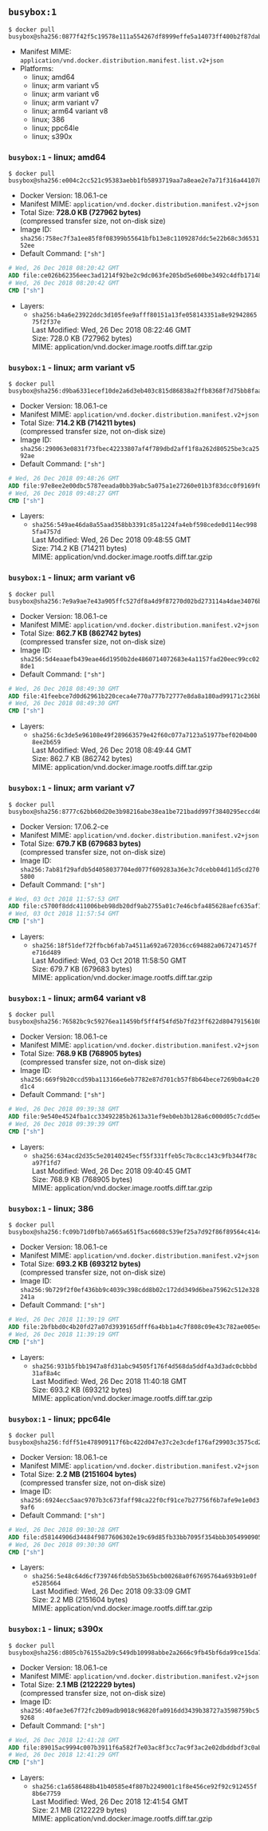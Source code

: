 ## `busybox:1`

```console
$ docker pull busybox@sha256:0877f42f5c19578e111a554267df8999effe5a14073ff400b2f87dab960aa997
```

-	Manifest MIME: `application/vnd.docker.distribution.manifest.list.v2+json`
-	Platforms:
	-	linux; amd64
	-	linux; arm variant v5
	-	linux; arm variant v6
	-	linux; arm variant v7
	-	linux; arm64 variant v8
	-	linux; 386
	-	linux; ppc64le
	-	linux; s390x

### `busybox:1` - linux; amd64

```console
$ docker pull busybox@sha256:e004c2cc521c95383aebb1fb5893719aa7a8eae2e7a71f316a4410784edb00a9
```

-	Docker Version: 18.06.1-ce
-	Manifest MIME: `application/vnd.docker.distribution.manifest.v2+json`
-	Total Size: **728.0 KB (727962 bytes)**  
	(compressed transfer size, not on-disk size)
-	Image ID: `sha256:758ec7f3a1ee85f8f08399b55641bfb13e8c1109287ddc5e22b68c3d653152ee`
-	Default Command: `["sh"]`

```dockerfile
# Wed, 26 Dec 2018 08:20:42 GMT
ADD file:ce026b62356eec3ad1214f92be2c9dc063fe205bd5e600be3492c4dfb17148bd in / 
# Wed, 26 Dec 2018 08:20:42 GMT
CMD ["sh"]
```

-	Layers:
	-	`sha256:b4a6e23922ddc3d105fee9afff80151a13fe058143351a8e9294286575f2f37e`  
		Last Modified: Wed, 26 Dec 2018 08:22:46 GMT  
		Size: 728.0 KB (727962 bytes)  
		MIME: application/vnd.docker.image.rootfs.diff.tar.gzip

### `busybox:1` - linux; arm variant v5

```console
$ docker pull busybox@sha256:d9ba6331ecef10de2a6d3eb403c815d86838a2ffb8368f7d75bb8faafc5aaa3e
```

-	Docker Version: 18.06.1-ce
-	Manifest MIME: `application/vnd.docker.distribution.manifest.v2+json`
-	Total Size: **714.2 KB (714211 bytes)**  
	(compressed transfer size, not on-disk size)
-	Image ID: `sha256:290063e0831f73fbec42233807af4f789dbd2aff1f8a262d80525be3ca2592ae`
-	Default Command: `["sh"]`

```dockerfile
# Wed, 26 Dec 2018 09:48:26 GMT
ADD file:97e8ee2e00dbc5787eeada0bb39abc5a075a1e27260e01b3f83dcc0f9169f606 in / 
# Wed, 26 Dec 2018 09:48:27 GMT
CMD ["sh"]
```

-	Layers:
	-	`sha256:549ae46da8a55aad358bb3391c85a1224fa4ebf598cede0d114ec9985fa4757d`  
		Last Modified: Wed, 26 Dec 2018 09:48:55 GMT  
		Size: 714.2 KB (714211 bytes)  
		MIME: application/vnd.docker.image.rootfs.diff.tar.gzip

### `busybox:1` - linux; arm variant v6

```console
$ docker pull busybox@sha256:7e9a9ae7e43a905ffc527df8a4d9f87270d02bd273114a4dae34076b8f0e199a
```

-	Docker Version: 18.06.1-ce
-	Manifest MIME: `application/vnd.docker.distribution.manifest.v2+json`
-	Total Size: **862.7 KB (862742 bytes)**  
	(compressed transfer size, not on-disk size)
-	Image ID: `sha256:5d4eaaefb439eae46d1950b2de4860714072683e4a1157fad20eec99cc028de1`
-	Default Command: `["sh"]`

```dockerfile
# Wed, 26 Dec 2018 08:49:30 GMT
ADD file:41feebce7d0d62961b220ceca4e770a777b72777e8da8a180ad99171c236bb25 in / 
# Wed, 26 Dec 2018 08:49:30 GMT
CMD ["sh"]
```

-	Layers:
	-	`sha256:6c3de5e96108e49f289663579e42f60c077a7123a51977bef0204b008ee2b659`  
		Last Modified: Wed, 26 Dec 2018 08:49:44 GMT  
		Size: 862.7 KB (862742 bytes)  
		MIME: application/vnd.docker.image.rootfs.diff.tar.gzip

### `busybox:1` - linux; arm variant v7

```console
$ docker pull busybox@sha256:8777c62bb60d20e3b98216abe38ea1be721badd997f3840295eccd46f2281a2b
```

-	Docker Version: 17.06.2-ce
-	Manifest MIME: `application/vnd.docker.distribution.manifest.v2+json`
-	Total Size: **679.7 KB (679683 bytes)**  
	(compressed transfer size, not on-disk size)
-	Image ID: `sha256:7ab81f29afdb5d4058037704ed077f609283a36e3c7dcebb04d11d5cd2705800`
-	Default Command: `["sh"]`

```dockerfile
# Wed, 03 Oct 2018 11:57:53 GMT
ADD file:c5700f8ddc411006beb98db20df9ab2755a01c7e46cbfa485628aefc635af125 in / 
# Wed, 03 Oct 2018 11:57:54 GMT
CMD ["sh"]
```

-	Layers:
	-	`sha256:18f51def72ffbcb6fab7a4511a692a672036cc694882a0672471457fe716d489`  
		Last Modified: Wed, 03 Oct 2018 11:58:50 GMT  
		Size: 679.7 KB (679683 bytes)  
		MIME: application/vnd.docker.image.rootfs.diff.tar.gzip

### `busybox:1` - linux; arm64 variant v8

```console
$ docker pull busybox@sha256:76582bc9c59276ea11459bf5ff4f54fd5b7fd23ff622d80479156108fdd26470
```

-	Docker Version: 18.06.1-ce
-	Manifest MIME: `application/vnd.docker.distribution.manifest.v2+json`
-	Total Size: **768.9 KB (768905 bytes)**  
	(compressed transfer size, not on-disk size)
-	Image ID: `sha256:669f9b20ccd59ba113166e6eb7782e87d701cb57f8b64bece7269b0a4c20d1c4`
-	Default Command: `["sh"]`

```dockerfile
# Wed, 26 Dec 2018 09:39:38 GMT
ADD file:9e540e4524fba1cc33492285b2613a31ef9eb0eb3b128a6c000d05c7cdd5eef4 in / 
# Wed, 26 Dec 2018 09:39:39 GMT
CMD ["sh"]
```

-	Layers:
	-	`sha256:634acd2d35c5e20140245ecf55f331ffeb5c7bc8cc143c9fb344f78ca97f1fd7`  
		Last Modified: Wed, 26 Dec 2018 09:40:45 GMT  
		Size: 768.9 KB (768905 bytes)  
		MIME: application/vnd.docker.image.rootfs.diff.tar.gzip

### `busybox:1` - linux; 386

```console
$ docker pull busybox@sha256:fc09b71d0fbb7a665a651f5ac6608c539ef25a7d92f86f89564c414c3c2e7b1d
```

-	Docker Version: 18.06.1-ce
-	Manifest MIME: `application/vnd.docker.distribution.manifest.v2+json`
-	Total Size: **693.2 KB (693212 bytes)**  
	(compressed transfer size, not on-disk size)
-	Image ID: `sha256:9b729f2f0ef436bb9c4039c398cdd8b02c172dd349d6bea75962c512e328241a`
-	Default Command: `["sh"]`

```dockerfile
# Wed, 26 Dec 2018 11:39:19 GMT
ADD file:2bfbbd0c4b20fd27a07d3939165dfff6a4bb1a4c7f808c09e43c782ae005ec02 in / 
# Wed, 26 Dec 2018 11:39:19 GMT
CMD ["sh"]
```

-	Layers:
	-	`sha256:931b5fbb1947a8fd31abc94505f176f4d568da5ddf4a3d3adc0cbbbd31af8a4c`  
		Last Modified: Wed, 26 Dec 2018 11:40:18 GMT  
		Size: 693.2 KB (693212 bytes)  
		MIME: application/vnd.docker.image.rootfs.diff.tar.gzip

### `busybox:1` - linux; ppc64le

```console
$ docker pull busybox@sha256:fdff51e478909117f6bc422d047e37c2e3cdef176af29903c3575cd2292c9b0f
```

-	Docker Version: 18.06.1-ce
-	Manifest MIME: `application/vnd.docker.distribution.manifest.v2+json`
-	Total Size: **2.2 MB (2151604 bytes)**  
	(compressed transfer size, not on-disk size)
-	Image ID: `sha256:6924ecc5aac9707b3c673faff98ca22f0cf91ce7b27756f6b7afe9e1e0d39af6`
-	Default Command: `["sh"]`

```dockerfile
# Wed, 26 Dec 2018 09:30:28 GMT
ADD file:d58144906d34484f9877606302e19c69d85fb33bb7095f354bbb305499090564 in / 
# Wed, 26 Dec 2018 09:30:30 GMT
CMD ["sh"]
```

-	Layers:
	-	`sha256:5e48c64d6cf739746fdb5b53b65bcb00268a0f67695764a693b91e0fe5285664`  
		Last Modified: Wed, 26 Dec 2018 09:33:09 GMT  
		Size: 2.2 MB (2151604 bytes)  
		MIME: application/vnd.docker.image.rootfs.diff.tar.gzip

### `busybox:1` - linux; s390x

```console
$ docker pull busybox@sha256:d805cb76155a2b9c549db10998abbe2a2666c9fb45bf6da99ce15da7f348dd52
```

-	Docker Version: 18.06.1-ce
-	Manifest MIME: `application/vnd.docker.distribution.manifest.v2+json`
-	Total Size: **2.1 MB (2122229 bytes)**  
	(compressed transfer size, not on-disk size)
-	Image ID: `sha256:40fae3e67f72fc2b09adb9018c96820fa0916dd3439b38727a3598759bc59268`
-	Default Command: `["sh"]`

```dockerfile
# Wed, 26 Dec 2018 12:41:28 GMT
ADD file:89015ac9994c007b3911f6a582f7e03ac8f3cc7ac9f3ac2e02dbddbdf3c0ab65 in / 
# Wed, 26 Dec 2018 12:41:29 GMT
CMD ["sh"]
```

-	Layers:
	-	`sha256:c1a6586488b41b40585e4f807b2249001c1f8e456ce92f92c912455f8b6e7759`  
		Last Modified: Wed, 26 Dec 2018 12:41:54 GMT  
		Size: 2.1 MB (2122229 bytes)  
		MIME: application/vnd.docker.image.rootfs.diff.tar.gzip
